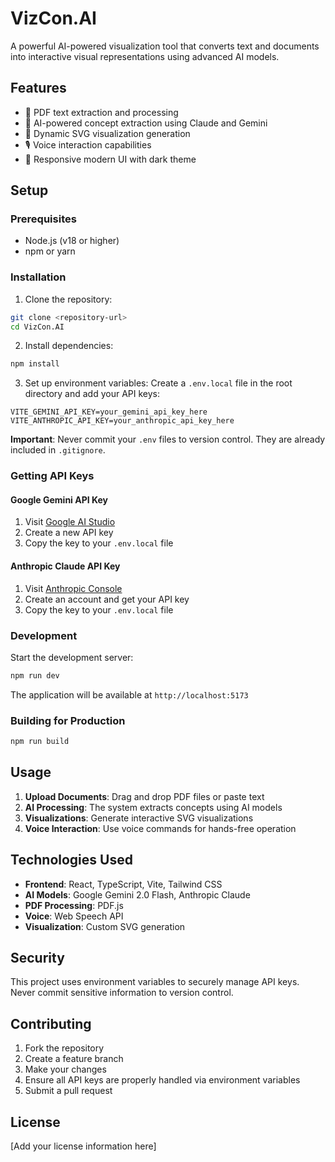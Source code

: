 # VizCon.AI

A powerful AI-powered visualization tool that converts text and documents into interactive visual representations using advanced AI models.

## Features

- 📄 PDF text extraction and processing
- 🤖 AI-powered concept extraction using Claude and Gemini
- 🎨 Dynamic SVG visualization generation
- 🎙️ Voice interaction capabilities
- 📱 Responsive modern UI with dark theme

## Setup

### Prerequisites

- Node.js (v18 or higher)
- npm or yarn

### Installation

1. Clone the repository:
```bash
git clone <repository-url>
cd VizCon.AI
```

2. Install dependencies:
```bash
npm install
```

3. Set up environment variables:
Create a `.env.local` file in the root directory and add your API keys:

```env
VITE_GEMINI_API_KEY=your_gemini_api_key_here
VITE_ANTHROPIC_API_KEY=your_anthropic_api_key_here
```

**Important**: Never commit your `.env` files to version control. They are already included in `.gitignore`.

### Getting API Keys

#### Google Gemini API Key
1. Visit [Google AI Studio](https://makersuite.google.com/app/apikey)
2. Create a new API key
3. Copy the key to your `.env.local` file

#### Anthropic Claude API Key
1. Visit [Anthropic Console](https://console.anthropic.com/)
2. Create an account and get your API key
3. Copy the key to your `.env.local` file

### Development

Start the development server:
```bash
npm run dev
```

The application will be available at `http://localhost:5173`

### Building for Production

```bash
npm run build
```

## Usage

1. **Upload Documents**: Drag and drop PDF files or paste text
2. **AI Processing**: The system extracts concepts using AI models
3. **Visualizations**: Generate interactive SVG visualizations
4. **Voice Interaction**: Use voice commands for hands-free operation

## Technologies Used

- **Frontend**: React, TypeScript, Vite, Tailwind CSS
- **AI Models**: Google Gemini 2.0 Flash, Anthropic Claude
- **PDF Processing**: PDF.js
- **Voice**: Web Speech API
- **Visualization**: Custom SVG generation

## Security

This project uses environment variables to securely manage API keys. Never commit sensitive information to version control.

## Contributing

1. Fork the repository
2. Create a feature branch
3. Make your changes
4. Ensure all API keys are properly handled via environment variables
5. Submit a pull request

## License

[Add your license information here] 